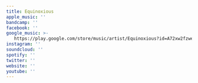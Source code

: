 ```yaml
---
title: Equinoxious
apple_music: ''
bandcamp: ''
facebook: ''
google_music: >-
   https://play.google.com/store/music/artist/Equinoxious?id=A72xw2fzwejnekieu6jdzw6rgcy
instagram: ''
soundcloud: ''
spotify: ''
twitter: ''
website: ''
youtube: ''
---
```

